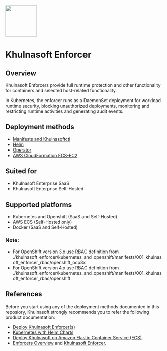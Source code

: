 <img src="https://avatars3.githubusercontent.com/u/12783832?s=200&v=4" height="100" width="100" />

# Khulnasoft Enforcer 

## Overview

Khulnasoft Enforcers provide full runtime protection and other functionality for containers and selected host-related functionality.

In Kubernetes, the enforcer runs as a DaemonSet deployment for workload runtime security, blocking unauthorized deployments, monitoring and restricting runtime activities and generating audit events.

## Deployment methods
* [Manifests and Khulnasoftctl](./kubernetes_and_openshift/manifests)
* [Helm](./kubernetes_and_openshift/helm)
* [Operator](./kubernetes_and_openshift/operator)
* [AWS CloudFormation ECS-EC2](./ecs/cloudformation/khulnasoft-ecs-c2)

## Suited for
* Khulnasoft Enterprise SaaS
* Khulnasoft Enterprise Self-Hosted

## Supported platforms
* Kubernetes and Openshift (SaaS and Self-Hosted)
* AWS ECS (Self-Hosted only)
* Docker (SaaS and Self-Hosted)

### Note:
* For OpenShift version 3.x use RBAC definition from ./khulnasoft_enforcer/kubernetes_and_openshift/manifests/001_khulnasoft_enforcer_rbac/openshift_ocp3x
* For OpenShift version 4.x use RBAC definition from ./khulnasoft_enforcer/kubernetes_and_openshift/manifests/001_khulnasoft_enforcer_rbac/openshift


## References
Before you start using any of the deployment methods documented in this reposiory, Khulnasoft strongly recommends you to refer the following product documentation:
* [Deploy Khulnasoft Enforcer(s)](https://docs.khulnasoft.com/docs/deploy-k8s-khulnasoft-enforcers)
* [Kubernetes with Helm Charts](https://docs.khulnasoft.com/docs/kubernetes-with-helm#section-step-4-deploy-the-khulnasoft-enforcer)
* [Deploy Khulnasoft on Amazon Elastic Container Service (ECS)](https://docs.khulnasoft.com/docs/amazon-elastic-container-service-ecs#section-step-2-deploy-khulnasoft-enforcers).
* [Enforcers Overview](https://docs.khulnasoft.com/docs/enforcers-overview#section-khulnasoft-enforcers) and [Khulnasoft Enforcer](https://docs.khulnasoft.com/docs/khulnasoft-enforcer).